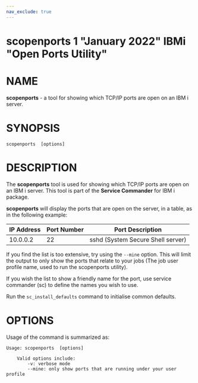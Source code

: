 ```yaml
---
nav_exclude: true
---
```

scopenports 1 "January 2022" IBMi "Open Ports Utility"
=======================================
# NAME
**scopenports** - a tool for showing which TCP/IP ports are open on an IBM i server.

# SYNOPSIS
`scopenports  [options]`

# DESCRIPTION
The **scopenports** tool is used for showing which TCP/IP ports are open on an IBM i server.
This tool is part of the **Service Commander** for IBM i package.

**scopenports** will display the ports that are open on the server, in a table, as in the following example:

| IP Address | Port Number | Port Description |
| ---------- | ----------- | ---------------- |
| 10.0.0.2   | 22          | sshd (System Secure Shell server)             |


If you find the list is too extensive, try using the `--mine` option.  This will limit the output to only show the ports that relate to your jobs (The job user profile name, used to run the scopenports utility).

If you wish the list to show a friendly name for the port, use service commander (sc) to define the names you wish to use.

Run the `sc_install_defaults` command to initialise common defaults.

# OPTIONS

Usage of the command is summarized as:
```
Usage: scopenports  [options]

    Valid options include:
        -v: verbose mode
        --mine: only show ports that are running under your user profile
```